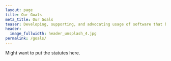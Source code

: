 ```yaml
---
layout: page
title: Our Goals
meta_title: Our Goals
teaser: Developing, supporting, and advocating usage of software that by design respects privacy as much as possible.
header:
  image_fullwidth: header_unsplash_4.jpg
permalink: /goals/
---
```

Might want to put the statutes here.
